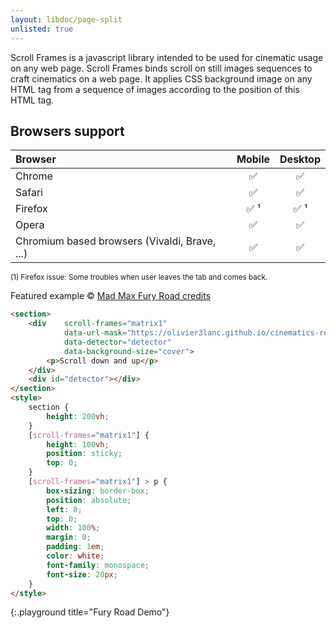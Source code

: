 ```yaml
---
layout: libdoc/page-split
unlisted: true
---
```


Scroll Frames is a javascript library intended to be used for cinematic usage on any web page. Scroll Frames binds scroll on still images sequences to craft cinematics on a web page. It applies CSS background image on any HTML tag from a sequence of images according to the position of this HTML tag.

## Browsers support

| Browser | Mobile | Desktop |
| :- | :-: | :-: |
| Chrome | ✅ | ✅ |
| Safari | ✅ | ✅ |
| Firefox | ✅ ¹ | ✅ ¹ |
| Opera | ✅ | ✅ |
| Chromium based browsers (Vivaldi, Brave, ...) | ✅ | ✅ |

<sup>(1) Firefox issue: Some troubles when user leaves the tab and comes back.</sup>

Featured example &copy; [Mad Max Fury Road credits](https://www.warnerbros.com/movies/mad-max-fury-road)

```html
<section>
    <div    scroll-frames="matrix1"
            data-url-mask="https://olivier3lanc.github.io/cinematics-resources/mad_max_fury_road_opening_scene_a/mad_max_fury_road_opening_scene_a_|1 to 63|.webp"
            data-detector="detector"
            data-background-size="cover">
        <p>Scroll down and up</p>
    </div>
    <div id="detector"></div>
</section>
<style>
    section {
        height: 200vh;
    }
    [scroll-frames="matrix1"] {
        height: 100vh;
        position: sticky;
        top: 0;
    }
    [scroll-frames="matrix1"] > p {
        box-sizing: border-box;
        position: absolute;
        left: 0;
        top: 0;
        width: 100%;
        margin: 0;
        padding: 1em;
        color: white;
        font-family: monospace;
        font-size: 20px;
    }
</style>
```
{:.playground title="Fury Road Demo"}

